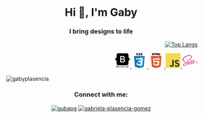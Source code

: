 <h1 align="center">Hi 👋, I'm Gaby</h1>
<h3 align="center">I bring designs to life</h3>

<div align="right">

[![Top Langs](https://github-readme-stats.vercel.app/api/top-langs/?username=gabyplasencia&layout=donut&theme=dracula)](https://github.com/gabyplasencia/github-readme-stats)

<p align="right"> <a href="https://getbootstrap.com" target="_blank" rel="noreferrer"> <img src="https://raw.githubusercontent.com/devicons/devicon/master/icons/bootstrap/bootstrap-plain-wordmark.svg" alt="bootstrap" width="40" height="40"/> </a> <a href="https://www.w3schools.com/css/" target="_blank" rel="noreferrer"> <img src="https://raw.githubusercontent.com/devicons/devicon/master/icons/css3/css3-original-wordmark.svg" alt="css3" width="40" height="40"/> </a> <a href="https://www.w3.org/html/" target="_blank" rel="noreferrer"> <img src="https://raw.githubusercontent.com/devicons/devicon/master/icons/html5/html5-original-wordmark.svg" alt="html5" width="40" height="40"/> </a> <a href="https://developer.mozilla.org/en-US/docs/Web/JavaScript" target="_blank" rel="noreferrer"> <img src="https://raw.githubusercontent.com/devicons/devicon/master/icons/javascript/javascript-original.svg" alt="javascript" width="40" height="40"/> </a> <a href="https://sass-lang.com" target="_blank" rel="noreferrer"> <img src="https://raw.githubusercontent.com/devicons/devicon/master/icons/sass/sass-original.svg" alt="sass" width="40" height="40"/> </a> </p>
</div>

<p align="left">&nbsp;<img align="center" src="https://github-readme-stats.vercel.app/api?username=gabyplasencia&show_icons=true&locale=en&theme=dracula" alt="gabyplasencia" /></p>

<h3 align="center">Connect with me:</h3>
<p align="center">
<a href="https://codepen.io/gubapg" target="blank"><img align="center" src="https://raw.githubusercontent.com/rahuldkjain/github-profile-readme-generator/master/src/images/icons/Social/codepen.svg" alt="gubapg" height="30" width="40" /></a>
<a href="https://linkedin.com/in/gabriela-plasencia-gomez" target="blank"><img align="center" src="https://raw.githubusercontent.com/rahuldkjain/github-profile-readme-generator/master/src/images/icons/Social/linked-in-alt.svg" alt="gabriela-plasencia-gomez" height="30" width="40" /></a>
</p>


